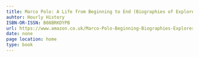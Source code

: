 ```yaml
---
title: Marco Polo: A Life from Beginning to End (Biographies of Explorers)
auhtor: Hourly History
ISBN-OR-ISSN: B08BRKDYPB
url: https://www.amazon.co.uk/Marco-Polo-Beginning-Biographies-Explorers-ebook/dp/B08DD54LBD/ref=sr_1_18?keywords=marco+polo+book&pd_rd_r=f3fcaa98-a78e-438c-9a4f-10df6155112f&pd_rd_w=vmOig&pd_rd_wg=I4s1O&pf_rd_p=7c89f663-1851-4f5c-ad06-b2fd7b71af3e&pf_rd_r=6MX6J4AY87GD1HK4A0Q8&qid=1641904903&sr=8-18
date: none
page location: home
type: book
---   
```


